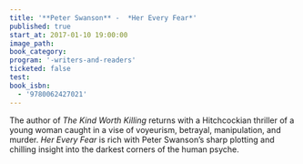 ```yaml
---
title: '**Peter Swanson** -  *Her Every Fear*'
published: true
start_at: 2017-01-10 19:00:00
image_path:
book_category:
program: '-writers-and-readers'
ticketed: false
test:
book_isbn:
  - '9780062427021'
---
```



The author of *The Kind Worth Killing* returns with a Hitchcockian thriller of a young woman caught in a vise of voyeurism, betrayal, manipulation, and murder. *Her Every Fear* is rich with Peter Swanson’s sharp plotting and chilling insight into the darkest corners of the human psyche.